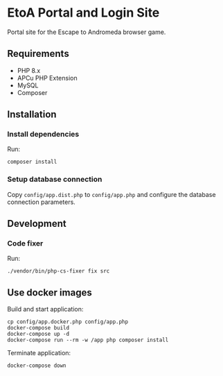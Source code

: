 # EtoA Portal and Login Site

Portal site for the Escape to Andromeda browser game.

## Requirements

* PHP 8.x
* APCu PHP Extension
* MySQL
* Composer

## Installation

### Install dependencies

Run:

    composer install

### Setup database connection

Copy `config/app.dist.php` to `config/app.php` and configure the database connection parameters.

## Development

### Code fixer

Run:

    ./vendor/bin/php-cs-fixer fix src

## Use docker images

Build and start application:

    cp config/app.docker.php config/app.php
    docker-compose build
    docker-compose up -d
    docker-compose run --rm -w /app php composer install

Terminate application:

    docker-compose down
